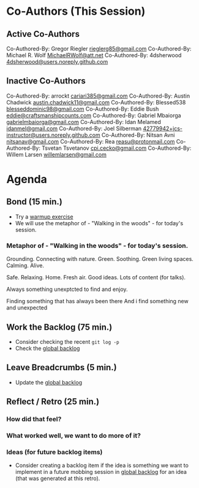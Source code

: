# Co-Authors (This Session)

## Active Co-Authors
Co-Authored-By: Gregor Riegler <rieglerg85@gmail.com>
Co-Authored-By: Michael R. Wolf <MichaelRWolf@att.net>
Co-Authored-By: 4dsherwood <4dsherwood@users.noreply.github.com>

## Inactive Co-Authors
Co-Authored-By: arrockt <cariari385@gmail.com>
Co-Authored-By: Austin Chadwick <austin.chadwick11@gmail.com>
Co-Authored-By: Blessed538 <blesseddominic98@gmail.com>
Co-Authored-By: Eddie Bush <eddie@craftsmanshipcounts.com>
Co-Authored-By: Gabriel Mbaiorga <gabrielmbaiorga@gmail.com>
Co-Authored-By: Idan Melamed <idanmel@gmail.com>
Co-Authored-By: Joel Silberman <42779942+jcs-instructor@users.noreply.github.com>
Co-Authored-By: Nitsan Avni <nitsanav@gmail.com>
Co-Authored-By: Rea <reasu@protonmail.com>
Co-Authored-By: Tsvetan Tsvetanov <cpi.cecko@gmail.com>
Co-Authored-By: Willem Larsen <willemlarsen@gmail.com>

# Agenda

## Bond (15 min.)
-   Try a [warmup exercise](../docs/warmup-exercises.md)
-   We will use the metaphor of - "Walking in the woods" - for today's session.
  
### Metaphor of - "Walking in the woods" - for today's session.
Grounding.  Connecting with nature.  Green.  Soothing.  Green living
spaces.  Calming.  Alive.

Safe.  Relaxing.  Home.  Fresh air.  Good ideas.  Lots of content (for
talks).

Always something unexptcted to find and enjoy.

Finding something that has always been there 
And i find something new and unexpected

## Work the Backlog (75 min.)
-   Consider checking the recent `git log -p`
-   Check the [global backlog](../docs/backlog.md)

## Leave Breadcrumbs (5 min.)

-   Update the [global backlog](../docs/backlog.md)

## Reflect / Retro (25 min.)

### How did that feel?

### What worked well, we want to do more of it?

### Ideas (for future backlog items)
-   Consider creating a backlog item if the idea is something we want to implement in a future mobbing session in [global backlog](../docs/backlog.md) 
    for an idea (that was generated at this retro).